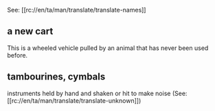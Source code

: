 See: [[rc://en/ta/man/translate/translate-names]]

## a new cart ##

This is a wheeled vehicle pulled by an animal that has never been used before.

## tambourines, cymbals ##

instruments held by hand and shaken or hit to make noise (See: [[rc://en/ta/man/translate/translate-unknown]])